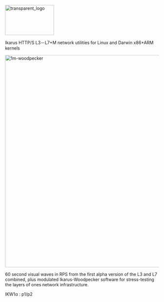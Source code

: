 <img width="160" height="98" alt="transparent_logo" src="https://github.com/user-attachments/assets/e06c5b86-ce77-4276-8937-2b1b1aca60a7" />

Ikarus HTTP/S L3－L7+M network utilities for Linux and Darwin x86+ARM kernels

<img width="2095" height="693" alt="1m-woodpecker" src="https://github.com/user-attachments/assets/76882e72-8eab-4327-896d-6e657e085e2b" />

60 second visual waves in RPS from the first alpha version of the L3 and L7 combined, plus modulated Ikarus-Woodpecker software for stress-testing the layers of ones network infrastructure.

IKW1α : p1/p2

